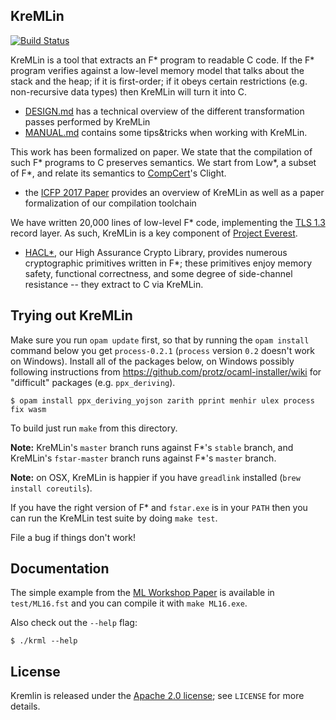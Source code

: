 KreMLin
-------

[![Build Status](https://travis-ci.org/FStarLang/kremlin.svg?branch=master)](https://travis-ci.org/FStarLang/kremlin)

KreMLin is a tool that extracts an F\* program to readable C code. If the F\*
program verifies against a low-level memory model that talks about the stack and
the heap; if it is first-order; if it obeys certain restrictions (e.g.
non-recursive data types) then KreMLin will turn it into C.
- [DESIGN.md](DESIGN.md) has a technical overview of the different
  transformation passes performed by KreMLin
- [MANUAL.md](MANUAL.md) contains some tips&tricks when working with KreMLin.

This work has been formalized on paper. We state that the compilation of
such F\* programs to C preserves semantics. We start from Low\*, a subset of
F\*, and relate its semantics to [CompCert](http://compcert.inria.fr/)'s Clight.
- the [ICFP 2017 Paper] provides an overview of KreMLin as well
  as a paper formalization of our compilation toolchain

We have written 20,000 lines of low-level F\* code, implementing the [TLS
1.3](https://tlswg.github.io/tls13-spec/) record layer. As such, KreMLin is a
key component of [Project Everest](https://project-everest.github.io/).
- [HACL*], our High Assurance Crypto Library, provides numerous cryptographic
  primitives written in F\*; these primitives enjoy memory safety, functional
  correctness, and some degree of side-channel resistance -- they extract to C
  via KreMLin.

[ML Workshop Paper]: https://jonathan.protzenko.fr/papers/ml16.pdf
[HACL*]: https://github.com/mitls/hacl-star/
[ICFP 2017 Paper]: https://arxiv.org/abs/1703.00053

## Trying out KreMLin

Make sure you run `opam update` first, so that by running the `opam install`
command below you get `process-0.2.1` (`process` version `0.2` doesn't work on
Windows). Install all of the packages below, on Windows possibly following
instructions from https://github.com/protz/ocaml-installer/wiki for "difficult"
packages (e.g. `ppx_deriving`).

`$ opam install ppx_deriving_yojson zarith pprint menhir ulex process fix wasm`

To build just run `make` from this directory.

**Note:** KreMLin's `master` branch runs against F\*'s `stable` branch, and
KreMLin's `fstar-master` branch runs against F\*'s `master` branch.

**Note:** on OSX, KreMLin is happier if you have `greadlink` installed (`brew
install coreutils`).

If you have the right version of F* and `fstar.exe` is in your `PATH` then you
can run the KreMLin test suite by doing `make test`.

File a bug if things don't work!

## Documentation

The simple example from the [ML Workshop Paper] is available in
`test/ML16.fst` and you can compile it with `make ML16.exe`.

Also check out the `--help` flag:
```
$ ./krml --help
```

## License

Kremlin is released under the [Apache 2.0 license]; see `LICENSE` for more details.

[Apache 2.0 license]: https://www.apache.org/licenses/LICENSE-2.0
